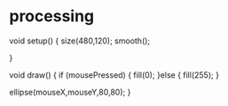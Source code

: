 # processing
void setup()
{
size(480,120);
smooth();

}

void draw()
{
if (mousePressed)
{
fill(0);
}else
{
fill(255);
}

 ellipse(mouseX,mouseY,80,80);
}

